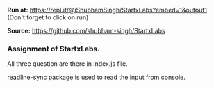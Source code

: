 **Run at:** https://repl.it/@iShubhamSingh/StartxLabs?embed=1&output1
<br>
(Don't forget to click on run)


**Source:** https://github.com/shubham-singh/StartxLabs

### Assignment of StartxLabs.

All three question are there in index.js file.

readline-sync package is used to read the input from console.


